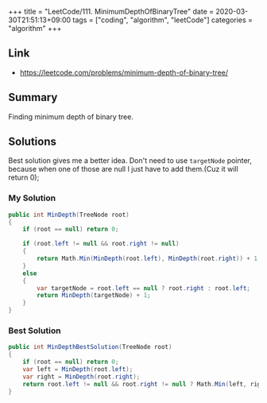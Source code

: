 +++
title = "LeetCode/111. MinimumDepthOfBinaryTree"
date = 2020-03-30T21:51:13+09:00
tags = ["coding", "algorithm", "leetCode"]
categories = "algorithm"
+++

<div class="description">

## Link

- https://leetcode.com/problems/minimum-depth-of-binary-tree/

## Summary

Finding minimum depth of binary tree.

## Solutions

Best solution gives me a better idea. Don't need to use `targetNode` pointer, because when one of those are null I just have to add them.(Cuz it will return 0);

### My Solution

```cs
public int MinDepth(TreeNode root)
{
	if (root == null) return 0;

	if (root.left != null && root.right != null)
	{
		return Math.Min(MinDepth(root.left), MinDepth(root.right)) + 1;
	}
	else
	{
		var targetNode = root.left == null ? root.right : root.left;
		return MinDepth(targetNode) + 1;
	}
}
```

### Best Solution

```cs
public int MinDepthBestSolution(TreeNode root)
{
	if (root == null) return 0;
	var left = MinDepth(root.left);
	var right = MinDepth(root.right);
	return root.left != null && root.right != null ? Math.Min(left, right) + 1 : left + right + 1;
}
```